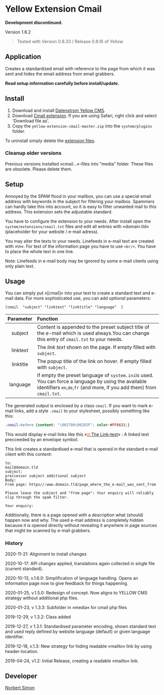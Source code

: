 # Yellow Extension Cmail 

**Development discontinued.**

Version 1.6.2

> Tested with Version 0.8.33 / Release 0.8.16 of Yellow

## Application

Creates a standardized email with reference to the page from which it was sent and hides the email address from email grabbers.

**Read setup information carefully before install/update.**

## Install

1. Download and install [Datenstrom Yellow CMS](https://github.com/datenstrom/yellow/).
2. Download [Cmail extension](https://github.com/BsNoSi/yellow-extension-cmail/archive/master.zip ).  If you are using Safari, right click and select 'Download file as'.
3. Copy the `yellow-extension-cmail-master.zip` into the `system/plugins` folder.

To uninstall simply delete the [extension files](extension.ini).

### Cleanup older versions

Previous versions installed »cmail…«-files into "media" folder. These files are obsolete. Please delete them.

## Setup

Annoyed by the SPAM flood in your mailbox, you can use a special email address with keywords in the subject for filtering your mailbox. Spammers can hardly take this into account, so it is easy to filter unwanted mail to this address. This extension sets the adjustable standard.

You have to configure the extension to your needs. After install open the `system/extensions/cmail.txt` files and edit all entries with »domain.tld« (placeholder for your website / e-mail adress).

You may alter the texts to your needs. Linefeeds in e-mail text are created with »\n«. For text of the information page you have to use `<br/>`. You have to place the whole text in one line.

Note: Linefeeds in e-mail body  may be ignored  by some e-mail clients using only plain text.


## Usage

You can simply put »[cmail]« into your text to create a standard text and e-mail data. For more sophisticated use, you can add *optional* parameters:

`[cmail  "subject" "linktext" "linktitle" "language"  ]`

| Parameter | Function |
| :---: | :--- |
| subject | Content is appended to the preset subject title of the e-mail which is used always.You can change this entry of `cmail.txt` to your needs. |
| linktext | The *link text* shown on the page. If empty filled with `subject`. |
| linktitle | The popup title of the link on hover. If empty filled with `subject`. |
| language | If empty the preset language of `system.ini`is used. You can force a language by using the available identifiers `en`,`de`,`fr` (and more, if you add them) from `cmail.txt`. |

The generated output is enclosed by a class `cmail`. If you want to mark e-mail links, add a style `.cmail` to your stylesheet, possibly something like this:

~~~.css
.cmail:before {content: "\002709\00202F"; color:#FF6633;}
~~~

This would display e-mail links like this  »[<span style="color:#FF6633">&#x2709;&#x202F;</span>The Link-text](#_)« : A linked text precceeded by an envelope symbol.

This link creates a standardised e-mail that is opened in the standard e-mail client with this content:

```
to: 
mail@domain.tld
subject: 
preccessor subject additional subject
Body:
From page: https//:www.domain.tld/page_where_the_e-mail_was_sent_from 

Please leave the subject and "from page": Your enquiry will reliably slip through the spam filter.

Your enquiry:
```

Additionally, there is a page opened with a description what (should) happen now and why. The used e-mail address is completely hidden because it is opened directly without revealing it anywhere in page sources that might be scanned by e-mail grabbers.

### History

2020-11-21: Alignment to install changes

2020-10-17: API changes applied, translations again collected in single file (current standard).

2020-10-13, v.1.6.0: Simplification of language handling. Opens an information page now to give feedback for things happening. 

2020-01-25, v.1.5.0: Redesign of concept. Now aligns to YELLOW CMS strategy without additional php files.

2020-01-23, v 1.3.3: Subfolder in »media« for cmail php files

2019-12-29, v 1.3.2: Class added

2019-12-27, v 1.3.1: Standardised parameter encoding, shown standard text and used reply defined by website language (default) or given language identifier.

2019-12-18, v.1.3: New strategy for hiding readable »mailto« link by using header-location.

2019-04-24, v1.2: Initial Release, creating a readable »mailto« link.

## Developer

[Norbert Simon](https://nosi.de)
